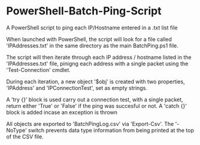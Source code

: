 # PowerShell-Batch-Ping-Script
A PowerShell script to ping each IP/Hostname entered in a .txt list file

When launched with PowerShell, the script will look for a file called 'IPAddresses.txt' in the same directory as the main 
BatchPing.ps1 file.

The script will then iterate through each IP address / hostname listed in the 'IPAddresses.txt' file, pinigng each address 
with a single packet using the 'Test-Connection' cmdlet. 

During each iteration, a new object '$obj' is created with two properties, 'IPAddress' and 'IPConnectionTest', set as empty strings. 
 
A  'try {}' block is used carry out a connection test, with a single packet, return either 'True' or 'False' if the ping was succesful or not. A 'catch {}' block is added incase an exception is thrown

All objects are exported to 'BatchPingLog.csv' via 'Export-Csv'. The '-NoType' switch prevents data type information from being printed at the top of the CSV file.